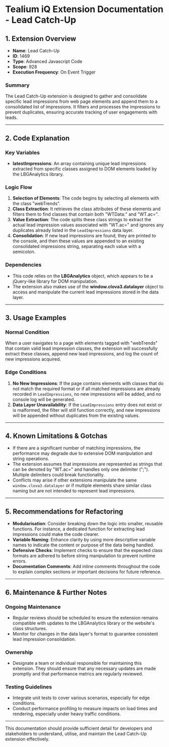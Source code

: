 # Tealium iQ Extension Documentation - Lead Catch-Up

## 1. Extension Overview
- **Name**: Lead Catch-Up
- **ID**: 1469
- **Type**: Advanced Javascript Code
- **Scope**: 928
- **Execution Frequency**: On Event Trigger

### Summary
The Lead Catch-Up extension is designed to gather and consolidate specific lead impressions from web page elements and append them to a consolidated list of impressions. It filters and processes the impressions to prevent duplicates, ensuring accurate tracking of user engagements with leads.

---

## 2. Code Explanation

### Key Variables
- **latestImpressions**: An array containing unique lead impressions extracted from specific classes assigned to DOM elements loaded by the LBGAnalytics library.

### Logic Flow
1. **Selection of Elements**: The code begins by selecting all elements with the class "webTrends".
2. **Class Extraction**: It retrieves the class attributes of these elements and filters them to find classes that contain both "WTData:" and "WT.ac=".
3. **Value Extraction**: The code splits these class strings to extract the actual lead impression values associated with "WT.ac=" and ignores any duplicates already listed in the `LeadImpressions` data layer.
4. **Consolidation**: If new lead impressions are found, they are printed to the console, and then these values are appended to an existing consolidated impressions string, separating each value with a semicolon.

### Dependencies
- This code relies on the **LBGAnalytics** object, which appears to be a jQuery-like library for DOM manipulation.
- The extension also makes use of the **window.clova3.datalayer** object to access and manipulate the current lead impressions stored in the data layer.

---

## 3. Usage Examples

### Normal Condition
When a user navigates to a page with elements tagged with "webTrends" that contain valid lead impression classes, the extension will successfully extract these classes, append new lead impressions, and log the count of new impressions acquired.

### Edge Conditions
1. **No New Impressions**: If the page contains elements with classes that do not match the required format or if all matched impressions are already recorded in `LeadImpressions`, no new impressions will be added, and no console log will be generated.
2. **Data Layer Unavailability**: If the `LeadImpressions` entry does not exist or is malformed, the filter will still function correctly, and new impressions will be appended without duplicates from the existing values.

---

## 4. Known Limitations & Gotchas

- If there are a significant number of matching impressions, the performance may degrade due to extensive DOM manipulation and string operations.
- The extension assumes that impressions are represented as strings that can be denoted by "WT.ac=" and handles only one delimiter (";"). Multiple delimiters could break functionality.
- Conflicts may arise if other extensions manipulate the same `window.clova3.datalayer` or if multiple elements share similar class naming but are not intended to represent lead impressions.

---

## 5. Recommendations for Refactoring

- **Modularisation**: Consider breaking down the logic into smaller, reusable functions. For instance, a dedicated function for extracting lead impressions could make the code clearer.
- **Variable Naming**: Enhance clarity by using more descriptive variable names to indicate the content or purpose of the data being handled.
- **Defensive Checks**: Implement checks to ensure that the expected class formats are adhered to before string manipulation to prevent runtime errors.
- **Documentation Comments**: Add inline comments throughout the code to explain complex sections or important decisions for future reference.

---

## 6. Maintenance & Further Notes

### Ongoing Maintenance
- Regular reviews should be scheduled to ensure the extension remains compatible with updates to the LBGAnalytics library or the website's class structures.
- Monitor for changes in the data layer's format to guarantee consistent lead impression consolidation.

### Ownership
- Designate a team or individual responsible for maintaining this extension. They should ensure that any necessary updates are made promptly and that performance metrics are regularly reviewed.

### Testing Guidelines
- Integrate unit tests to cover various scenarios, especially for edge conditions.
- Conduct performance profiling to measure impacts on load times and rendering, especially under heavy traffic conditions.

---

This documentation should provide sufficient detail for developers and stakeholders to understand, utilise, and maintain the Lead Catch-Up extension effectively.